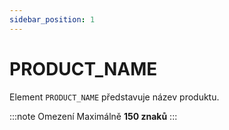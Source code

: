 ```yaml
---
sidebar_position: 1
---
```


# PRODUCT_NAME

Element `PRODUCT_NAME` představuje název produktu. 

:::note Omezení
Maximálně **150 znaků**
:::
